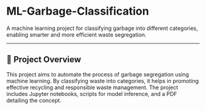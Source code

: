 # ML-Garbage-Classification

A machine learning project for classifying garbage into different categories, enabling smarter and more efficient waste segregation.

---

## 📑 Project Overview

This project aims to automate the process of garbage segregation using machine learning. By classifying waste into categories, it helps in promoting effective recycling and responsible waste management. The project includes Jupyter notebooks, scripts for model inference, and a PDF detailing the concept.
